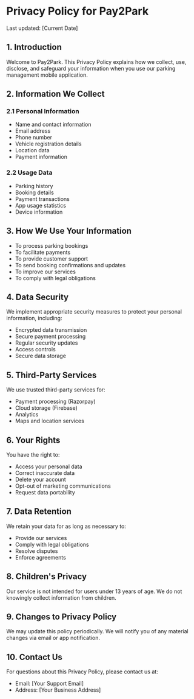 # Privacy Policy for Pay2Park

Last updated: [Current Date]

## 1. Introduction
Welcome to Pay2Park. This Privacy Policy explains how we collect, use, disclose, and safeguard your information when you use our parking management mobile application.

## 2. Information We Collect

### 2.1 Personal Information
- Name and contact information
- Email address
- Phone number
- Vehicle registration details
- Location data
- Payment information

### 2.2 Usage Data
- Parking history
- Booking details
- Payment transactions
- App usage statistics
- Device information

## 3. How We Use Your Information
- To process parking bookings
- To facilitate payments
- To provide customer support
- To send booking confirmations and updates
- To improve our services
- To comply with legal obligations

## 4. Data Security
We implement appropriate security measures to protect your personal information, including:
- Encrypted data transmission
- Secure payment processing
- Regular security updates
- Access controls
- Secure data storage

## 5. Third-Party Services
We use trusted third-party services for:
- Payment processing (Razorpay)
- Cloud storage (Firebase)
- Analytics
- Maps and location services

## 6. Your Rights
You have the right to:
- Access your personal data
- Correct inaccurate data
- Delete your account
- Opt-out of marketing communications
- Request data portability

## 7. Data Retention
We retain your data for as long as necessary to:
- Provide our services
- Comply with legal obligations
- Resolve disputes
- Enforce agreements

## 8. Children's Privacy
Our service is not intended for users under 13 years of age. We do not knowingly collect information from children.

## 9. Changes to Privacy Policy
We may update this policy periodically. We will notify you of any material changes via email or app notification.

## 10. Contact Us
For questions about this Privacy Policy, please contact us at:
- Email: [Your Support Email]
- Address: [Your Business Address] 